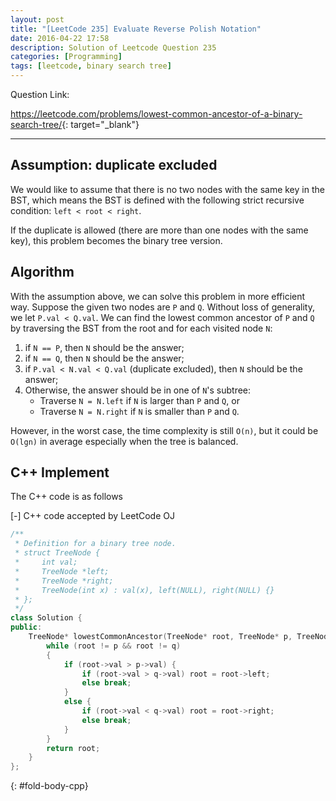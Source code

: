 ```yaml
---
layout: post
title: "[LeetCode 235] Evaluate Reverse Polish Notation"
date: 2016-04-22 17:58
description: Solution of Leetcode Question 235
categories: [Programming]
tags: [leetcode, binary search tree]
---
```


Question Link:

<https://leetcode.com/problems/lowest-common-ancestor-of-a-binary-search-tree/>{: target="_blank"}

---

## Assumption: duplicate excluded

We would like to assume that there is no two nodes with the same key in the BST,
which means the BST is defined with the following strict recursive condition: `left < root < right`.

If the duplicate is allowed (there are more than one nodes with the same key),
this problem becomes the binary tree version.

## Algorithm

With the assumption above, we can solve this problem in more efficient way.
Suppose the given two nodes are `P` and `Q`.
Without loss of generality, we let `P.val < Q.val`.
We can find the lowest common ancestor of `P` and `Q` by traversing the BST from the root and for each visited node `N`:

1. if `N == P`, then `N` should be the answer;
2. if `N == Q`, then `N` should be the answer;
3. if `P.val < N.val < Q.val` (duplicate excluded), then `N` should be the answer;
4. Otherwise, the answer should be in one of `N`'s subtree:
    * Traverse `N = N.left`  if `N` is larger than `P` and `Q`, or
    * Traverse `N = N.right` if `N` is smaller than `P` and `Q`.

However, in the worst case, the time complexity is still `O(n)`, but it could be `O(lgn)` in average especially when the tree is balanced.

## C++ Implement

The C++ code is as follows

<div class="code-title">
<span class="code-fold" id="fold-btn-cpp" onclick="$use('fold-body-cpp', 'fold-btn-cpp')">[-]</span>
C++ code accepted by LeetCode OJ
</div>

~~~ cpp
/**
 * Definition for a binary tree node.
 * struct TreeNode {
 *     int val;
 *     TreeNode *left;
 *     TreeNode *right;
 *     TreeNode(int x) : val(x), left(NULL), right(NULL) {}
 * };
 */
class Solution {
public:
    TreeNode* lowestCommonAncestor(TreeNode* root, TreeNode* p, TreeNode* q) {
        while (root != p && root != q)
        {
            if (root->val > p->val) {
                if (root->val > q->val) root = root->left;
                else break;
            }
            else {
                if (root->val < q->val) root = root->right;
                else break;
            }
        }
        return root;
    }
};
~~~
{: #fold-body-cpp}

